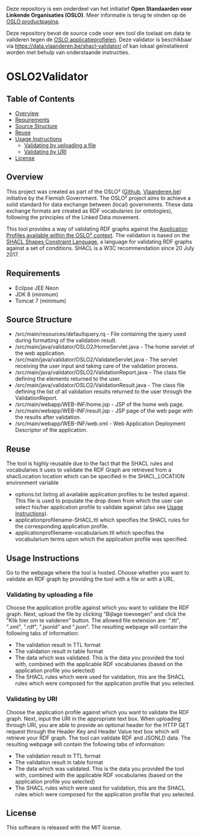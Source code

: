 Deze repository is een onderdeel van het initiatief **Open Standaarden voor Linkende Organisaties __(OSLO)__**.
Meer informatie is terug te vinden op de [OSLO productpagina](https://overheid.vlaanderen.be/producten-diensten/OSLO2).

Deze repository bevat de source code voor een tool die toelaat om data te valideren tegen de [OSLO applicatieprofielen](https://data.vlaanderen.be/ns#Applicatieprofielen). Deze validator is beschikbaar via https://data.vlaanderen.be/shacl-validator/ of kan lokaal geïnstalleerd worden met behulp van onderstaande instructies.

# OSLO2Validator

 ## Table of Contents
* [Overview](#overview)
* [Requirements](#requirements)
* [Source Structure](#source-structure)
* [Reuse](#reuse)
* [Usage Instructions](#usage-instructions)
  * [Validating by uploading a file](#validating-by-uploading-a-file)
  * [Validating by URI](#validating-by-uri)
* [License](#license)


## Overview

This project was created as part of the OSLO² ([Github](http://informatievlaanderen.github.io/OSLO/),
 [Vlaanderen.be](https://overheid.vlaanderen.be/producten-diensten/OSLO2)) initiative by the Flemish Government.
 The OSLO² project aims to achieve a solid standard for data exchange between (local) governments.
 These data exchange formats are created as RDF vocabularies (or ontologies), following the principles of the Linked
 Data movement.
 
 This tool provides a way of validating RDF graphs against the [Application Profiles available within the OSLO² context](http://data.vlaanderen.be/ns/#Applicatieprofielen). The validation is based on the [SHACL Shapes Constraint Language](https://www.w3.org/TR/shacl/), a language for validating RDF graphs against a set of conditions. SHACL is a W3C recommendation since 20 July 2017.

## Requirements

* Eclipse JEE Neon
* JDK 8 (minimum)
* Tomcat 7 (minimum)

## Source Structure

* /src/main/resources/defaultquery.rq - File containing the query used during formatting of the validation result.
* /src/main/java/validator/OSLO2/HomeServlet.java - The home servlet of the web application.
* /src/main/java/validator/OSLO2/ValidateServlet.java - The servlet receiving the user input and taking care of the validation process.
* /src/main/java/validator/OSLO2/ValidationReport.java - The class file defining the elements returned to the user.
* /src/main/java/validator/OSLO2/ValidationResult.java - The class file defining the list of all validation results returned to the user through the ValidationReport.
* /src/main/webapp/WEB-INF/home.jsp - JSP of the home web page.
* /src/main/webapp/WEB-INF/result.jsp - JSP page of the web page with the results after validation.
* /src/main/webapp/WEB-INF/web.xml - Web Application Deployment Descriptor of the application.

## Reuse

The tool is highly reusable due to the fact that the SHACL rules and vocabularies it uses to validate the RDF Graph are retrieved from a shaclLocation location which can be specified in the SHACL_LOCATION environment variable
 
 * options.txt listing all available application profiles to be tested against. This file is used to populate the drop down from which the user can select his/her application profile to validate against (also see [Usage Instructions](#usage-instructions)).
 * applicationprofilename-SHACL.ttl which specifies the SHACL rules for the corresponding application profile.
 * applicationprofilename-vocabularium.ttl which specifies the vocabularium terms upon which the application profile was specified.

## Usage Instructions

Go to the webpage where the tool is hosted. 
Choose whether you want to validate an RDF graph by providing the tool with a file or with a URL. 

### Validating by uploading a file

Choose the application profile against which you want to validate the RDF graph. Next, upload the file by clicking "Bijlage toevoegen" and click the "Klik hier om te valideren" button. The allowed file extension are: ".ttl", ".xml", ".rdf", ".jsonld" and ".json". The resulting webpage will contain the following tabs of information:

* The validation result in TTL format
* The validation result in table format
* The data which was validated. This is the data you provided the tool with, combined with the applicable RDF vocabularies (based on the application profile you selected)
* The SHACL rules which were used for validation, this are the SHACL rules which were composed for the application profile that you selected.

### Validating by URI

Choose the application profile against which you want to validate the RDF graph. Next, input the URI in the appropriate text box. When uploading through URI, you are able to provide an optional header for the HTTP GET request through the Header Key and Header Value text box which will retrieve your RDF graph. The tool can validate RDF and JSONLD data. The resulting webpage will contain the following tabs of information:

* The validation result in TTL format
* The validation result in table format
* The data which was validated. This is the data you provided the tool with, combined with the applicable RDF vocabularies (based on the application profile you selected)
* The SHACL rules which were used for validation, this are the SHACL rules which were composed for the application profile that you selected.

## License

This software is released with the MIT license.

